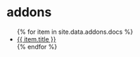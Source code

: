 # addons
<ul>{% for item in site.data.addons.docs %}
<li><a href='{{ item.url }}'>{{ item.title }}</a></li>
{% endfor %}</ul>
